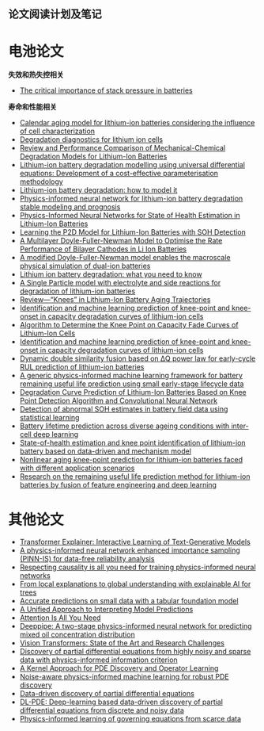 论文阅读计划及笔记
---

# 电池论文

**失效和热失控相关**
- [The critical importance of stack pressure in batteries](https://www.nature.com/articles/s41560-025-01820-x)

**寿命和性能相关**
- [Calendar aging model for lithium-ion batteries considering the influence of cell characterization](https://doi.org/10.1016/j.est.2021.103506)
- [Degradation diagnostics for lithium ion cells](https://doi.org/10.1016/j.jpowsour.2016.12.011)
- [Review and Performance Comparison of Mechanical-Chemical Degradation Models for Lithium-Ion Batteries](https://doi.org/10.1149/2.0281914jes)
- [Lithium-ion battery degradation modelling using universal differential equations: Development of a cost-effective parameterisation methodology](https://doi.org/10.1016/j.apenergy.2024.125221)
- [Lithium-ion battery degradation: how to model it](https://doi.org/10.1039/D2CP00417H)
- [Physics-informed neural network for lithium-ion battery degradation stable modeling and prognosis](https://doi.org/10.1038/s41467-024-48779-z)
- [Physics-Informed Neural Networks for State of Health Estimation in Lithium-Ion Batteries](https://doi.org/10.1149/1945-7111/acf0ef)
- [Learning the P2D Model for Lithium-Ion Batteries with SOH Detection](https://doi.org/10.48550/arXiv.2502.14147)
- [A Multilayer Doyle-Fuller-Newman Model to Optimise the Rate Performance of Bilayer Cathodes in Li Ion Batteries](https://doi.org/10.1149/1945-7111/ad5767)
- [A modified Doyle-Fuller-Newman model enables the macroscale physical simulation of dual-ion batteries](https://doi.org/10.1016/j.jpowsour.2023.233429)
- [Lithium ion battery degradation: what you need to know](https://doi.org/10.1039/D1CP00359C)
- [A Single Particle model with electrolyte and side reactions for degradation of lithium-ion batteries](https://doi.org/10.1016/j.apm.2022.12.009)
- [Review—“Knees” in Lithium-Ion Battery Aging Trajectories](https://doi.org/10.1149/1945-7111/ac6d13)
- [Identification and machine learning prediction of knee-point and knee-onset in capacity degradation curves of lithium-ion cells](https://doi.org/10.1016/j.egyai.2020.100006)
- [Algorithm to Determine the Knee Point on Capacity Fade Curves of Lithium-Ion Cells](https://doi.org/10.3390/en12152910)
- [Identification and machine learning prediction of knee-point and knee-onset in capacity degradation curves of lithium-ion cells](https://doi.org/10.1016/j.egyai.2020.100006)
- [Dynamic double similarity fusion based on ΔQ power law for early-cycle RUL prediction of lithium-ion batteries](https://doi.org/10.1016/j.ijoes.2025.101102)
- [A generic physics-informed machine learning framework for battery remaining useful life prediction using small early-stage lifecycle data](https://doi.org/10.1016/j.apenergy.2025.125314)
- [Degradation Curve Prediction of Lithium-Ion Batteries Based on Knee Point Detection Algorithm and Convolutional Neural Network](https://doi.org/10.1109/TIM.2022.3181307)
- [Detection of abnormal SOH estimates in battery field data using statistical learning](https://www.cell.com/cell-reports-physical-science/fulltext/S2666-3864(25)00387-X)
- [Battery lifetime prediction across diverse ageing conditions with inter-cell deep learning](https://doi.org/10.1038/s42256-024-00972-x)
- [State-of-health estimation and knee point identification of lithium-ion battery based on data-driven and mechanism model](https://doi.org/10.1016/j.apenergy.2025.125539)
- [Nonlinear aging knee-point prediction for lithium-ion batteries faced with different application scenarios](https://doi.org/10.1016/j.etran.2023.100270) 
- [Research on the remaining useful life prediction method for lithium-ion batteries by fusion of feature engineering and deep learning](https://doi.org/10.1016/j.apenergy.2023.122325)


# 其他论文
 - [Transformer Explainer: Interactive Learning of Text-Generative Models](https://arxiv.org/abs/2408.04619)
 - [A physics-informed neural network enhanced importance sampling (PINN-IS) for data-free reliability analysis](https://doi.org/10.1016/j.probengmech.2024.103701)
 - [Respecting causality is all you need for training physics-informed neural networks](https://arxiv.org/abs/2203.07404)
 - [From local explanations to global understanding with explainable AI for trees](https://doi.org/10.1038/s42256-019-0138-9) 
 - [Accurate predictions on small data with a tabular foundation model](https://doi.org/10.1038/s41586-024-08328-6) 
 - [A Unified Approach to Interpreting Model Predictions](https://arxiv.org/abs/1705.07874) 
 - [Attention Is All You Need](https://arxiv.org/abs/1706.03762) 
 - [Deeppipe: A two-stage physics-informed neural network for predicting mixed oil concentration distribution](https://doi.org/10.1016/j.energy.2023.127452)
 - [Vision Transformers: State of the Art and Research Challenges](https://arxiv.org/abs/2207.03041)
 - [Discovery of partial differential equations from highly noisy and sparse data with physics-informed information criterion](https://doi.org/10.48550/arXiv.2208.03322)
 - [A Kernel Approach for PDE Discovery and Operator Learning](https://doi.org/10.48550/arXiv.2210.08140)
 - [Noise-aware physics-informed machine learning for robust PDE discovery](https://doi.org/10.1088/2632-2153/acb1f0)
 - [Data-driven discovery of partial differential equations](https://doi.org/10.1126/sciadv.1602614)
 - [DL-PDE: Deep-learning based data-driven discovery of partial differential equations from discrete and noisy data](https://doi.org/10.48550/arXiv.1908.04463)
 - [Physics-informed learning of governing equations from scarce data](https://doi.org/10.1038/s41467-021-26434-1)
